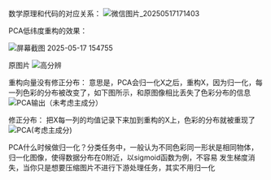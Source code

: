 数学原理和代码的对应关系：
![微信图片_20250517171403](https://github.com/user-attachments/assets/262a1e4d-9e8e-4f84-8b14-2394a3253962)

PCA低纬度重构的效果：

![屏幕截图 2025-05-17 154755](https://github.com/user-attachments/assets/bb924a26-937b-4427-952f-d391566bf416)

原图片
![高分辨](https://github.com/user-attachments/assets/71041956-4c28-482d-92c1-1ea3d85f011a)

重构向量没有修正分布：
意思是，PCA会归一化X之后，重构X，因为归一化，每一列色彩的分布被改变了，如下图所示，和原图像相比丢失了色彩分布的信息
![PCA输出（未考虑主成分）](https://github.com/user-attachments/assets/ed9b35ee-1f27-43c5-8a06-190d37b4b23b)

修正分布：
把X每一列的均值记录下来加到重构的X上，色彩的分布就被重现了
![PCA(考虑主成分)](https://github.com/user-attachments/assets/64093b70-4d34-4185-a263-d9e9cf67c5ae)

PCA什么时候做归一化？分类任务中，一般认为不同色彩同一形状是相同物体，归一化图像，使得数据分布在0附近，以sigmoid函数为例，不容易
发生梯度消失，当你只是想要压缩图片不进行下游处理任务，其实不用归一化
